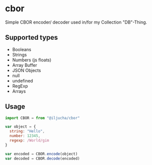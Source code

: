 # cbor
Simple CBOR encoder/ decoder used in/for my Collection "DB"-Thing.

## Supported types
* Booleans
* Strings
* Numbers (js floats)
* Array Buffer
* JSON Objects
* null
* undefined
* RegExp
* Arrays

## Usage
```javascript
import CBOR = from "@iljucha/cbor"

var object = {
  string: "Hello",
  number: 12345,
  regexp: /World/gim
}

var encoded = CBOR.encode(object)
var decoded = CBOR.decode(encoded)
```
